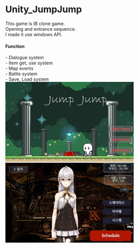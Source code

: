 # Unity_JumpJump
This game is IB clone game.<br>
Opening and entrance sequence.<br>
I made it use windows API.<br>
<H4>Function</H4>
- Dialogue system<br>
- Item get, use system<br>
- Map events<br>
- Battle system<br>
- Save, Load system<br>

<img src="https://github.com/TeddyUm/Unity_JumpJump/blob/main/1677011727980.jpg" width="400" height="250">
<img src="https://github.com/TeddyUm/ApocalypseGirl/blob/main/1676963618533.jpg" width="400" height="250">

